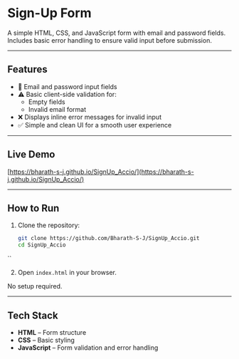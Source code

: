 # Sign-Up Form
A simple HTML, CSS, and JavaScript form with email and password fields. Includes basic error handling to ensure valid input before submission.

---

## Features
- 📧 Email and password input fields  
- ⚠️ Basic client-side validation for:
  - Empty fields
  - Invalid email format  
- ❌ Displays inline error messages for invalid input  
- ✅ Simple and clean UI for a smooth user experience  

---

## Live Demo

[https://bharath-s-j.github.io/SignUp_Accio/](https://bharath-s-j.github.io/SignUp_Accio/)

---

## How to Run

1. Clone the repository:
   ```bash
   git clone https://github.com/Bharath-S-J/SignUp_Accio.git
   cd SignUp_Accio
``

2. Open `index.html` in your browser.

No setup required.

---

## Tech Stack

* **HTML** – Form structure
* **CSS** – Basic styling
* **JavaScript** – Form validation and error handling
